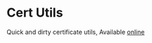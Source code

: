 # Cert Utils
Quick and dirty certificate utils, Available [online](https://kaveenr.github.io/cert-utils/)